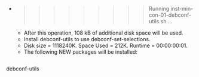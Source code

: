 * >>>>>>>>> Running inst-min-con-01-debconf-utils.sh ...
  * After this operation, 108 kB of additional disk space will be used.
  * Install debconf-utils to use debconf-set-selections.
  * Disk size = 1118240K. Space Used = 212K. Runtime = 00:00:00:01.
  * The following NEW packages will be installed:
  ```bash
debconf-utils
  ```
